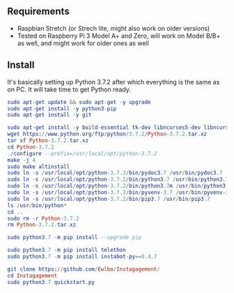 ## Requirements

- Raspbian Stretch (or Strech lite, might also work on older versions)
- Tested on Raspberry Pi 3 Model A+ and Zero, will work on Model B/B+ as well, and might work for older ones as well

## Install

It's basically setting up Python 3.7.2 after which everything is the same as on PC. It will take time to get Python ready.

```elm
sudo apt-get update && sudo apt-get -y upgrade
sudo apt-get install -y python3-pip
sudo apt-get install -y git

sudo apt-get install -y build-essential tk-dev libncurses5-dev libncursesw5-dev libreadline6-dev libdb5.3-dev libgdbm-dev libsqlite3-dev libssl-dev libbz2-dev libexpat1-dev liblzma-dev zlib1g-dev libffi-dev
wget https://www.python.org/ftp/python/3.7.2/Python-3.7.2.tar.xz
tar xf Python-3.7.2.tar.xz
cd Python-3.7.2
./configure --prefix=/usr/local/opt/python-3.7.2
make -j 4
sudo make altinstall
sudo ln -s /usr/local/opt/python-3.7.2/bin/pydoc3.7 /usr/bin/pydoc3.7
sudo ln -s /usr/local/opt/python-3.7.2/bin/python3.7 /usr/bin/python3.7
sudo ln -s /usr/local/opt/python-3.7.2/bin/python3.7m /usr/bin/python3.7m
sudo ln -s /usr/local/opt/python-3.7.2/bin/pyvenv-3.7 /usr/bin/pyvenv-3.7
sudo ln -s /usr/local/opt/python-3.7.2/bin/pip3.7 /usr/bin/pip3.7
ls /usr/bin/python*
cd ..
sudo rm -r Python-3.7.2
rm Python-3.7.2.tar.xz

sudo python3.7 -m pip install --upgrade pip

sudo python3.7 -m pip install telethon
sudo python3.7 -m pip install instabot-py==0.4.7

git clone https://github.com/Ewlbo/Instagagement/
cd Instagagement
sudo python3.7 quickstart.py
```
